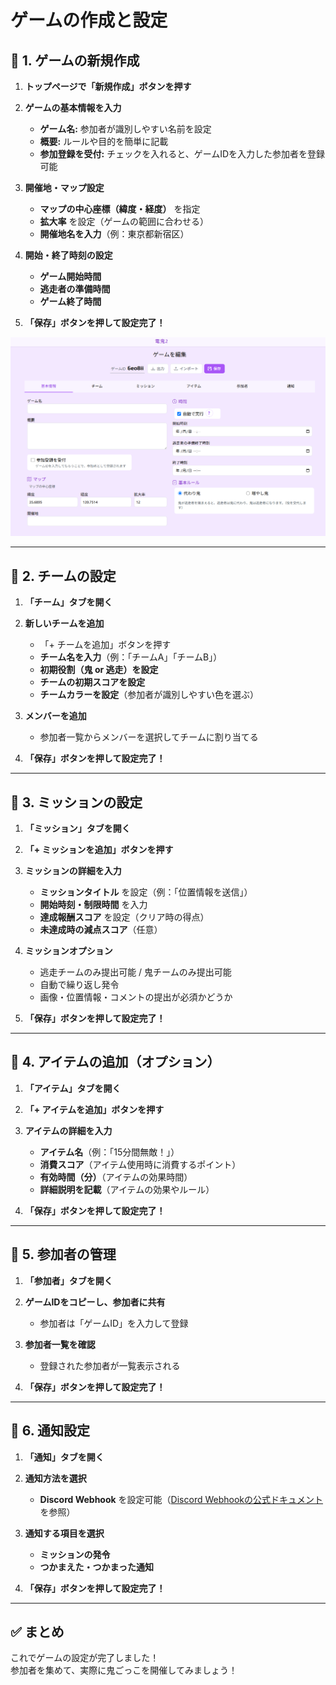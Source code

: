 # ゲームの作成と設定

## **🔹 1. ゲームの新規作成**
1. **トップページで「新規作成」ボタンを押す**
2. **ゲームの基本情報を入力**
   - **ゲーム名:** 参加者が識別しやすい名前を設定
   - **概要:** ルールや目的を簡単に記載
   - **参加登録を受付:** チェックを入れると、ゲームIDを入力した参加者を登録可能

3. **開催地・マップ設定**
   - **マップの中心座標（緯度・経度）** を指定
   - **拡大率** を設定（ゲームの範囲に合わせる）
   - **開催地名を入力**（例：東京都新宿区）

4. **開始・終了時刻の設定**
   - **ゲーム開始時間**
   - **逃走者の準備時間**
   - **ゲーム終了時間**

5. **「保存」ボタンを押して設定完了！**

![基本情報設定](../../static/img/basicInfoSetting.png)

---

## **🔹 2. チームの設定**
1. **「チーム」タブを開く**

2. **新しいチームを追加**
   - 「+ チームを追加」ボタンを押す
   - **チーム名を入力**（例：「チームA」「チームB」）
   - **初期役割（鬼 or 逃走）を設定**
   - **チームの初期スコアを設定**
   - **チームカラーを設定**（参加者が識別しやすい色を選ぶ）

3. **メンバーを追加**
   - 参加者一覧からメンバーを選択してチームに割り当てる

4. **「保存」ボタンを押して設定完了！**

---

## **🔹 3. ミッションの設定**
1. **「ミッション」タブを開く**
2. **「+ ミッションを追加」ボタンを押す**
3. **ミッションの詳細を入力**
   - **ミッションタイトル** を設定（例：「位置情報を送信」）
   - **開始時刻・制限時間** を入力
   - **達成報酬スコア** を設定（クリア時の得点）
   - **未達成時の減点スコア**（任意）

4. **ミッションオプション**
   - 逃走チームのみ提出可能 / 鬼チームのみ提出可能  
   - 自動で繰り返し発令  
   - 画像・位置情報・コメントの提出が必須かどうか  

5. **「保存」ボタンを押して設定完了！**

---

## **🔹 4. アイテムの追加（オプション）**
1. **「アイテム」タブを開く**
2. **「+ アイテムを追加」ボタンを押す**
3. **アイテムの詳細を入力**
   - **アイテム名**（例：「15分間無敵！」）
   - **消費スコア**（アイテム使用時に消費するポイント）
   - **有効時間（分）**（アイテムの効果時間）
   - **詳細説明を記載**（アイテムの効果やルール）

4. **「保存」ボタンを押して設定完了！**

---

## **🔹 5. 参加者の管理**
1. **「参加者」タブを開く**
2. **ゲームIDをコピーし、参加者に共有**
   - 参加者は「ゲームID」を入力して登録

3. **参加者一覧を確認**
   - 登録された参加者が一覧表示される

4. **「保存」ボタンを押して設定完了！**

---

## **🔹 6. 通知設定**
1. **「通知」タブを開く**
2. **通知方法を選択**
   - **Discord Webhook** を設定可能（[Discord Webhookの公式ドキュメント](https://support.discord.com/hc/ja/articles/228383668-) を参照）

3. **通知する項目を選択**
   - **ミッションの発令**
   - **つかまえた・つかまった通知**

4. **「保存」ボタンを押して設定完了！**

---

## **✅ まとめ**
これでゲームの設定が完了しました！  
参加者を集めて、実際に鬼ごっこを開催してみましょう！
